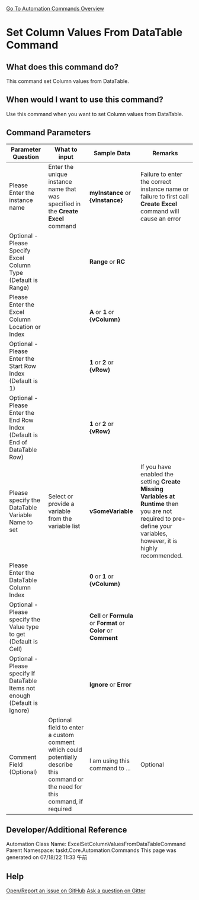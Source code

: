 <!--TITLE: Set Column Values From DataTable Command -->
<!-- SUBTITLE: a command in the Excel Commands group. -->
[Go To Automation Commands Overview](/automation-commands.md)


# Set Column Values From DataTable Command


## What does this command do?
This command set Column values from DataTable.


## When would I want to use this command?
Use this command when you want to set Column values from DataTable.


## Command Parameters
| Parameter Question   	| What to input  	|  Sample Data 	| Remarks  	|
| ---                    | ---               | ---           | ---       |
|Please Enter the instance name|Enter the unique instance name that was specified in the **Create Excel** command|**myInstance** or **{vInstance}**|Failure to enter the correct instance name or failure to first call **Create Excel** command will cause an error|
|Optional - Please Specify Excel Column Type (Default is Range)||**Range** or **RC**||
|Please Enter the Excel Column Location or Index||**A** or **1** or **{vColumn}**||
|Optional - Please Enter the Start Row Index (Default is 1)||**1** or **2** or **{vRow}**||
|Optional - Please Enter the End Row Index (Default is End of DataTable Row)||**1** or **2** or **{vRow}**||
|Please specify the DataTable Variable Name to set|Select or provide a variable from the variable list|**vSomeVariable**|If you have enabled the setting **Create Missing Variables at Runtime** then you are not required to pre-define your variables, however, it is highly recommended.|
|Please Enter the DataTable Column Index||**0** or **1** or **{vColumn}**||
|Optional - Please specify the Value type to get (Default is Cell)||**Cell** or **Formula** or **Format** or **Color** or **Comment**||
|Optional - Please specify If DataTable Items not enough (Default is Ignore)||**Ignore** or **Error**||
|Comment Field (Optional)|Optional field to enter a custom comment which could potentially describe this command or the need for this command, if required|I am using this command to ...|Optional|






















## Developer/Additional Reference
Automation Class Name: ExcelSetColumnValuesFromDataTableCommand
Parent Namespace: taskt.Core.Automation.Commands
This page was generated on 07/18/22 11:33 午前


## Help
[Open/Report an issue on GitHub](https://github.com/saucepleez/taskt/issues/new)
[Ask a question on Gitter](https://gitter.im/taskt-rpa/Lobby)
